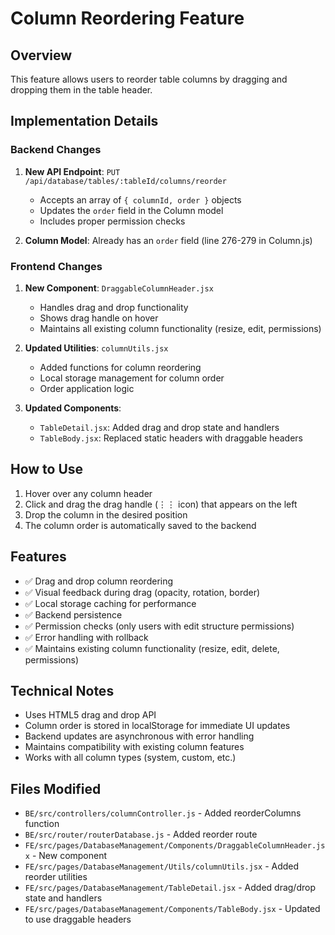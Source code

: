 # Column Reordering Feature

## Overview
This feature allows users to reorder table columns by dragging and dropping them in the table header.

## Implementation Details

### Backend Changes
1. **New API Endpoint**: `PUT /api/database/tables/:tableId/columns/reorder`
   - Accepts an array of `{ columnId, order }` objects
   - Updates the `order` field in the Column model
   - Includes proper permission checks

2. **Column Model**: Already has an `order` field (line 276-279 in Column.js)

### Frontend Changes
1. **New Component**: `DraggableColumnHeader.jsx`
   - Handles drag and drop functionality
   - Shows drag handle on hover
   - Maintains all existing column functionality (resize, edit, permissions)

2. **Updated Utilities**: `columnUtils.jsx`
   - Added functions for column reordering
   - Local storage management for column order
   - Order application logic

3. **Updated Components**:
   - `TableDetail.jsx`: Added drag and drop state and handlers
   - `TableBody.jsx`: Replaced static headers with draggable headers

## How to Use
1. Hover over any column header
2. Click and drag the drag handle (⋮⋮ icon) that appears on the left
3. Drop the column in the desired position
4. The column order is automatically saved to the backend

## Features
- ✅ Drag and drop column reordering
- ✅ Visual feedback during drag (opacity, rotation, border)
- ✅ Local storage caching for performance
- ✅ Backend persistence
- ✅ Permission checks (only users with edit structure permissions)
- ✅ Error handling with rollback
- ✅ Maintains existing column functionality (resize, edit, delete, permissions)

## Technical Notes
- Uses HTML5 drag and drop API
- Column order is stored in localStorage for immediate UI updates
- Backend updates are asynchronous with error handling
- Maintains compatibility with existing column features
- Works with all column types (system, custom, etc.)

## Files Modified
- `BE/src/controllers/columnController.js` - Added reorderColumns function
- `BE/src/router/routerDatabase.js` - Added reorder route
- `FE/src/pages/DatabaseManagement/Components/DraggableColumnHeader.jsx` - New component
- `FE/src/pages/DatabaseManagement/Utils/columnUtils.jsx` - Added reorder utilities
- `FE/src/pages/DatabaseManagement/TableDetail.jsx` - Added drag/drop state and handlers
- `FE/src/pages/DatabaseManagement/Components/TableBody.jsx` - Updated to use draggable headers